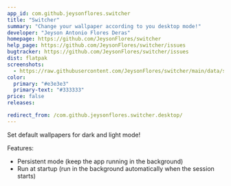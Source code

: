 ```yaml
---
app_id: com.github.jeysonflores.switcher
title: "Switcher"
summary: "Change your wallpaper according to you desktop mode!"
developer: "Jeyson Antonio Flores Deras"
homepage: https://github.com/JeysonFlores/switcher
help_page: https://github.com/JeysonFlores/switcher/issues
bugtracker: https://github.com/JeysonFlores/switcher/issues
dist: flatpak
screenshots:
  - https://raw.githubusercontent.com/JeysonFlores/switcher/main/data/screenshots/screenshot-1.png
color:
  primary: "#e3e3e3"
  primary-text: "#333333"
price: false
releases:

redirect_from: /com.github.jeysonflores.switcher.desktop/
---
```


<p>Set default wallpapers for dark and light mode!</p>
<p>Features:</p>
<ul>
<li>Persistent mode (keep the app running in the background)</li>
<li>Run at startup (run in the background automatically when the session starts)</li>
</ul>